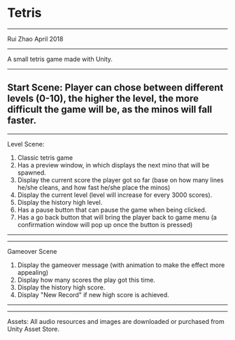 # Tetris
*************************************
Rui Zhao April 2018
*************************************
A small tetris game made with Unity.

-------------------------------------
Start Scene:
Player can chose between different levels (0-10), the higher the level, the more difficult the game will be, as the minos will fall faster.
-------------------------------------

-------------------------------------
Level Scene:
1. Classic tetris game
2. Has a preview window, in which displays the next mino that will be spawned.
3. Display the current score the player got so far (base on how many lines he/she cleans, and how fast he/she place the minos)
4. Display the current level (level will increase for every 3000 scores).
5. Display the history high level.
6. Has a pause button that can pause the game when being clicked.
7. Has a go back button that will bring the player back to game menu (a confirmation window will pop up once the button is pressed)
-------------------------------------

-------------------------------------
Gameover Scene
1. Display the gameover message (with animation to make the effect more appealing)
2. Display how many scores the play got this time.
3. Display the history high score.
4. Display "New Record" if new high score is achieved.
-------------------------------------

-------------------------------------
Assets:
All audio resources and images are downloaded or purchased from Unity Asset Store.

